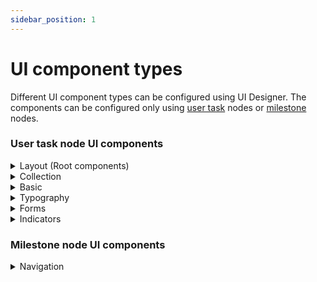 ```yaml
---
sidebar_position: 1
---
```


# UI component types

Different UI component types can be configured using UI Designer. The components can be configured only using [user task](../../node/user-task-node/user-task-node.md) nodes or [milestone](../../node/milestone-node.md) nodes.

### User task node UI components

<details>

<summary>Layout (Root components)</summary>

* [Container](root-components/container.md)
* [Card](root-components/card.md)
* [Custom](root-components/custom.md)

</details>

<details>

<summary>Collection</summary>

* [Collection](../ui-component-types/collection/collection.md)
* [Collection Prototype](../ui-component-types/collection/collection_prototype.md)

</details>

<details>

<summary>Basic</summary>

* [Button](buttons.md)
* [File Upload](../ui-component-types/buttons.md#file-upload-button)
* [Image](image.md)

</details>

<details>

<summary>Typography</summary>

* Text
* Link

</details>

<details>

<summary>Forms</summary>

* [Form](./form-elements)
* [Input](form-elements/input-form-field.md)
* [Textarea](./form-elements/text-area.md)
* [Select](form-elements/select-form-field.md)
* [Checkbox](form-elements/checkbox-form-field.md)
* [Radio](form-elements/radio-form-field.md)
* [Switch](./form-elements/switch-form-field.md)
* [Datepicker](form-elements/datepicker-form-field.md)

</details>

<details>

<summary>Indicators</summary>

* Message

</details>

### Milestone node UI components

<details>

<summary>Navigation</summary>

* Page
* Stepper
* Step
* Modal
* Container

For more information about Milestone node UI components, click [here](../../node/milestone-node.md).

</details>
